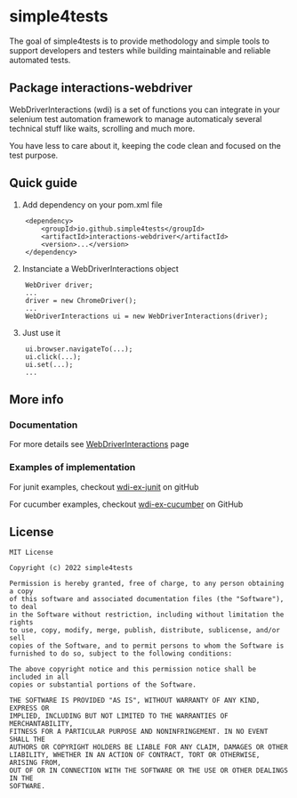 # simple4tests
The goal of simple4tests is to provide methodology and simple tools to support developers and testers while building maintainable and reliable automated tests.

## Package interactions-webdriver

WebDriverInteractions (wdi) is a set of functions you can integrate in your selenium test automation framework to manage automaticaly several technical stuff like waits, scrolling and much more.

You have less to care about it, keeping the code clean and focused on the test purpose.

## Quick guide
1. Add dependency on your pom.xml file
```
    <dependency>
        <groupId>io.github.simple4tests</groupId>
        <artifactId>interactions-webdriver</artifactId>
        <version>...</version>
    </dependency>
```

2. Instanciate a WebDriverInteractions object
```
    WebDriver driver;
    ...
    driver = new ChromeDriver();
    ...
    WebDriverInteractions ui = new WebDriverInteractions(driver);
```
 
3. Just use it
```
    ui.browser.navigateTo(...);
    ui.click(...);
    ui.set(...);
    ...
```

## More info

### Documentation
For more details see [WebDriverInteractions](https://simple4tests.github.io/interactions-webdriver/) page

### Examples of implementation
For junit examples, checkout [wdi-ex-junit](https://github.com/simple4tests/wdi-ex-junit) on gitHub

For cucumber examples, checkout [wdi-ex-cucumber](https://github.com/simple4tests/wdi-ex-cucumber) on GitHub

## License
```
MIT License

Copyright (c) 2022 simple4tests

Permission is hereby granted, free of charge, to any person obtaining a copy
of this software and associated documentation files (the "Software"), to deal
in the Software without restriction, including without limitation the rights
to use, copy, modify, merge, publish, distribute, sublicense, and/or sell
copies of the Software, and to permit persons to whom the Software is
furnished to do so, subject to the following conditions:

The above copyright notice and this permission notice shall be included in all
copies or substantial portions of the Software.

THE SOFTWARE IS PROVIDED "AS IS", WITHOUT WARRANTY OF ANY KIND, EXPRESS OR
IMPLIED, INCLUDING BUT NOT LIMITED TO THE WARRANTIES OF MERCHANTABILITY,
FITNESS FOR A PARTICULAR PURPOSE AND NONINFRINGEMENT. IN NO EVENT SHALL THE
AUTHORS OR COPYRIGHT HOLDERS BE LIABLE FOR ANY CLAIM, DAMAGES OR OTHER
LIABILITY, WHETHER IN AN ACTION OF CONTRACT, TORT OR OTHERWISE, ARISING FROM,
OUT OF OR IN CONNECTION WITH THE SOFTWARE OR THE USE OR OTHER DEALINGS IN THE
SOFTWARE.
```

